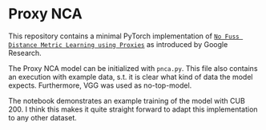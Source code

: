 
# Proxy NCA

This repository contains a minimal PyTorch implementation of [`No Fuss Distance Metric Learning using Proxies`](https://arxiv.org/pdf/1703.07464.pdf) as introduced by Google Research.

The Proxy NCA model can be initialized with `pnca.py`. This file also contains an execution with example data, s.t. it is clear what kind of data the model expects. Furthermore, VGG was used as no-top-model.

The notebook demonstrates an example training of the model with CUB 200. I think this makes it quite straight forward to adapt this implementation to any other dataset.
